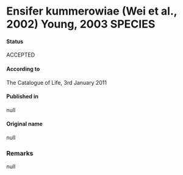 # Ensifer kummerowiae (Wei et al., 2002) Young, 2003 SPECIES

#### Status
ACCEPTED

#### According to
The Catalogue of Life, 3rd January 2011

#### Published in
null

#### Original name
null

### Remarks
null